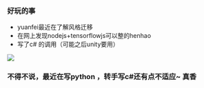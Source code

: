 ### 好玩的事
- yuanfei最近在了解风格迁移
- 在网上发现nodejs+tensorflowjs可以整的henhao
- 写了c# 的调用（可能之后unity要用）

![](https://yfsql.oss-cn-beijing.aliyuncs.com/upload/2019/11/0f14bkbd42jtnq9fgncp72jhd5.png)

### 不得不说，最近在写python ，转手写c#还有点不适应~ 真香